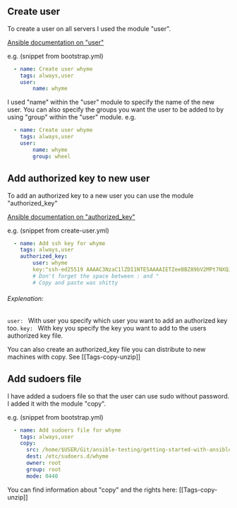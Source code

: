 ## Create user
To create a user on all servers I used the module "user".

[Ansible documentation on "user"](https://docs.ansible.com/ansible/latest/collections/ansible/builtin/user_module.html)

e.g. (snippet from bootstrap.yml)
```yaml
  - name: Create user whyme
    tags: always,user
    user:
        name: whyme
```

I used "name" within the "user" module to specify the name of the new user.
You can also specify the groups you want the user to be added to by using "group" within the "user" module.
e.g.
```yaml
  - name: Create user whyme
    tags: always,user
    user:
        name: whyme
        group: wheel
```


## Add authorized key to new user
To add an authorized key to a new user you can use the module "authorized_key"

[Ansible documentation on "authorized_key"](https://docs.ansible.com/ansible/latest/collections/ansible/posix/authorized_key_module.html)

e.g. (snippet from create-user.yml)
```yaml
  - name: Add ssh key for whyme
    tags: always,user
    authorized_key:
        user: whyme
        key:"ssh-ed25519 AAAAC3NzaC1lZDI1NTE5AAAAIETZeeBBZ89bV2MPt7NXQJEj/kPTUz2DZF6Cf81nkpmE ansible"
        # Don't forget the space between : and "
        # Copy and paste was shitty
```
###### Explenation:
`user: ` With user you specify which user you want to add an authorized key too.
`key: ` With key you specify the key you want to add to the users authorized key file.

You can also create an authorized_key file you can distribute to new machines with copy. See [[Tags-copy-unzip]]

## Add sudoers file
I have added a sudoers file so that the user can use sudo without password. I added it with the module "copy".

e.g. (snippet from bootstrap.yml)
```yaml
  - name: Add sudoers file for whyme
    tags: always,user
    copy:
      src: /home/$USER/Git/ansible-testing/getting-started-with-ansible/playbooks/files/sudoer_whyme
      dest: /etc/sudoers.d/whyme
      owner: root
      group: root
      mode: 0440
```

You can find information about "copy" and the rights here: [[Tags-copy-unzip]]
